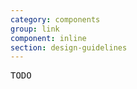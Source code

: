 ```yaml
---
category: components
group: link
component: inline
section: design-guidelines
---
```



<section data-section="design-guidelines">
  
  <pre>TODO</pre>
</section>
